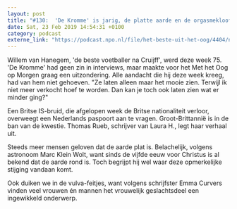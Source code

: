 ```yaml
---
layout: post
title: "#130:  'De Kromme' is jarig, de platte aarde en de orgasmekloof"
date: Sat, 23 Feb 2019 14:54:31 +0100
category: podcast
externe_link: "https://podcast.npo.nl/file/het-beste-uit-het-oog/4404/nporadio1_het-beste-uit-het-oog_20190223_130-de-kromme-is-jarig-de-platte-aarde-en-de-orgasmekloof_5UT624.mp3"
---
```


Willem van Hanegem, 'de beste voetballer na Cruijff', werd deze week 75. 'De Kromme' had geen zin in interviews, maar maakte voor het Met het Oog op Morgen graag een uitzondering. Alle aandacht die hij deze week kreeg, had van hem niet gehoeven. "Ze laten alleen maar het mooie zien. Terwijl ik niet meer verkocht hoef te worden. Dan kan je toch ook laten zien wat er minder ging?"

Een Britse IS-bruid, die afgelopen week de Britse nationaliteit verloor, overweegt een Nederlands paspoort aan te vragen. Groot-Brittannië is in de ban van de kwestie. Thomas Rueb, schrijver van Laura H., legt haar verhaal uit.

Steeds meer mensen geloven dat de aarde plat is. Belachelijk, volgens astronoom Marc Klein Wolt, want sinds de vijfde eeuw voor Christus is al bekend dat de aarde rond is. Toch begrijpt hij wel waar deze opmerkelijke stijging vandaan komt. 

Ook duiken we in de vulva-feitjes, want volgens schrijfster Emma Curvers vinden veel vrouwen én mannen het vrouwelijk geslachtsdeel een ingewikkeld onderwerp.
